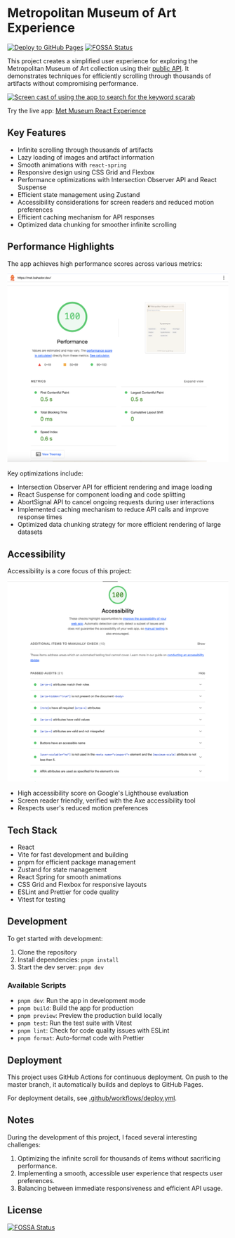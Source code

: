 # Metropolitan Museum of Art Experience

[![Deploy to GitHub Pages](https://github.com/bahaaador/met-museum-react/actions/workflows/deploy.yml/badge.svg)](https://github.com/bahaaador/met-museum-react/actions/workflows/deploy.yml)
[![FOSSA Status](https://app.fossa.com/api/projects/git%2Bgithub.com%2Fbahaaador%2Fmet-museum-react.svg?type=shield)](https://app.fossa.com/projects/git%2Bgithub.com%2Fbahaaador%2Fmet-museum-react?ref=badge_shield)

This project creates a simplified user experience for exploring the Metropolitan Museum of Art collection using their [public API](https://metmuseum.github.io/). It demonstrates techniques for efficiently scrolling through thousands of artifacts without compromising performance.

[![Screen cast of using the app to search for the keyword scarab](http://i.ytimg.com/vi/hfpoIOHFre8/hqdefault.jpg)](https://www.youtube.com/watch?v=hfpoIOHFre8)

Try the live app: [Met Museum React Experience](https://met.bahador.dev/)

## Key Features

- Infinite scrolling through thousands of artifacts
- Lazy loading of images and artifact information
- Smooth animations with `react-spring`
- Responsive design using CSS Grid and Flexbox
- Performance optimizations with Intersection Observer API and React Suspense
- Efficient state management using Zustand
- Accessibility considerations for screen readers and reduced motion preferences
- Efficient caching mechanism for API responses
- Optimized data chunking for smoother infinite scrolling

## Performance Highlights

The app achieves high performance scores across various metrics:

![Lighthouse Performance Score](./ReadmeAssets/lighthouse-performance.png)

Key optimizations include:
- Intersection Observer API for efficient rendering and image loading
- React Suspense for component loading and code splitting
- AbortSignal API to cancel ongoing requests during user interactions
- Implemented caching mechanism to reduce API calls and improve response times
- Optimized data chunking strategy for more efficient rendering of large datasets

## Accessibility

Accessibility is a core focus of this project:

![Lighthouse Accessibility Score](./ReadmeAssets/lighthouse-accessibility.png)

- High accessibility score on Google's Lighthouse evaluation
- Screen reader friendly, verified with the Axe accessibility tool
- Respects user's reduced motion preferences

## Tech Stack

- React
- Vite for fast development and building
- pnpm for efficient package management
- Zustand for state management
- React Spring for smooth animations
- CSS Grid and Flexbox for responsive layouts
- ESLint and Prettier for code quality
- Vitest for testing

## Development

To get started with development:

1. Clone the repository
2. Install dependencies: `pnpm install`
3. Start the dev server: `pnpm dev`

### Available Scripts

- `pnpm dev`: Run the app in development mode
- `pnpm build`: Build the app for production
- `pnpm preview`: Preview the production build locally
- `pnpm test`: Run the test suite with Vitest
- `pnpm lint`: Check for code quality issues with ESLint
- `pnpm format`: Auto-format code with Prettier

## Deployment

This project uses GitHub Actions for continuous deployment. On push to the master branch, it automatically builds and deploys to GitHub Pages.

For deployment details, see [.github/workflows/deploy.yml](.github/workflows/deploy.yml).

## Notes

During the development of this project, I faced several interesting challenges:

1. Optimizing the infinite scroll for thousands of items without sacrificing performance.
2. Implementing a smooth, accessible user experience that respects user preferences.
3. Balancing between immediate responsiveness and efficient API usage.


## License
[![FOSSA Status](https://app.fossa.com/api/projects/git%2Bgithub.com%2Fbahaaador%2Fmet-museum-react.svg?type=large)](https://app.fossa.com/projects/git%2Bgithub.com%2Fbahaaador%2Fmet-museum-react?ref=badge_large)